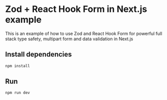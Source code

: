 # Zod + React Hook Form in Next.js example

This is an example of how to use Zod and React Hook Form for powerful full stack type safety, multipart form and data validation in Next.js

## Install dependencies

```bash
npm install
```

## Run

```bash
npm run dev
```
